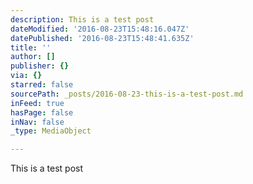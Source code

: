 ```yaml
---
description: This is a test post
dateModified: '2016-08-23T15:48:16.047Z'
datePublished: '2016-08-23T15:48:41.635Z'
title: ''
author: []
publisher: {}
via: {}
starred: false
sourcePath: _posts/2016-08-23-this-is-a-test-post.md
inFeed: true
hasPage: false
inNav: false
_type: MediaObject

---
```

This is a test post